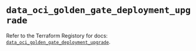 # `data_oci_golden_gate_deployment_upgrade`

Refer to the Terraform Registory for docs: [`data_oci_golden_gate_deployment_upgrade`](https://registry.terraform.io/providers/oracle/oci/6.18.0/docs/data-sources/golden_gate_deployment_upgrade).

